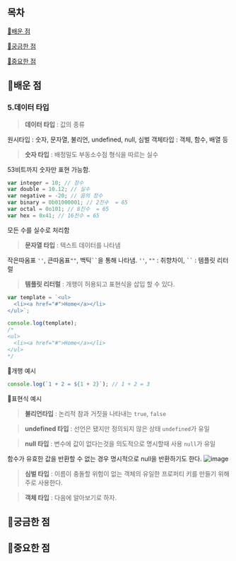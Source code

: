 ## 목차

[📗배운 점 ](#📗배운-점)

[🤔궁금한 점](#🤔궁금한-점)

[📌중요한 점](#📌중요한-점)

## 📗배운 점

### 5.데이터 타입

> **데이터 타입** : 값의 종류

원시타입 : 숫자, 문자열, 불리언, undefined, null, 심벌
객체타입 : 객체, 함수, 배열 등

> **숫자 타입** : 배정밀도 부동소수점 형식을 따르는 실수

53비트까지 숫자만 표현 가능함.

```js
var integer = 10; // 정수
var double = 10.12; // 실수
var negative = -20; // 음의 정수
var binary = 0b01000001; // 2진수  = 65
var octal = 0o101; // 8진수  = 65
var hex = 0x41; // 16진수 = 65
```

모든 수를 실수로 처리함

> **문자열 타입** : 텍스트 데이터를 나타냄

작은따옴표 `''`, 큰따옴표`""`, 백틱` `` `을 통해 나타냄.
`''`, `""` : 취향차이, ` `` ` : 템플릿 리터럴

> **템플릿 리터럴** : 개행이 허용되고 표현식을 삽입 할 수 있다.

```js
var template = `<ul>
  <li><a href="#">Home</a></li>
</ul>`;

console.log(template);
/*
<ul>
  <li><a href="#">Home</a></li>
</ul>
*/
```

🔼개행 예시

```js
console.log(`1 + 2 = ${1 + 2}`); // 1 + 2 = 3
```

🔼표현식 예시

> **불리언타입** : 논리적 참과 거짓을 나타내는 `true`, `false`

> **undefined 타입** : 선언은 됐지만 정의되지 않은 상태 `undefined`가 유일

> **null 타입** : 변수에 값이 없다는것을 의도적으로 명시할때 사용 `null`가 유일

함수가 유효한 값을 반환할 수 없는 경우 명시적으로 null을 반환하기도 한다.
![image](https://github.com/potenday-project/promise-me-frontend/assets/74224516/2006dba0-1930-4295-a0bc-193a5299ec8a)

> **심벌 타입** : 이름이 충돌할 위험이 없는 객체의 유일한 프로퍼티 키를 만들기 위해 주로 사용한다.

> **객체 타입** : 다음에 알아보기로 하자.

## 🤔궁금한 점

## 📌중요한 점
